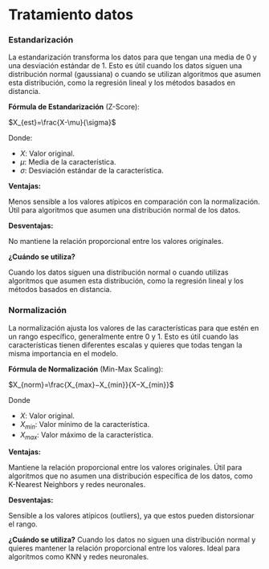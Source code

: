 # Tratamiento datos

### Estandarización

La estandarización transforma los datos para que tengan una media de 0 y una desviación estándar de 1. Esto es útil cuando los datos siguen una distribución normal (gaussiana) o cuando se utilizan algoritmos que asumen esta distribución, como la regresión lineal y los métodos basados en distancia.

**Fórmula de Estandarización** (Z-Score):

$X_{est​}=\frac{X-\mu}{\sigma}​$

Donde:

- $X$: Valor original.
- $\mu$: Media de la característica.
- $\sigma$: Desviación estándar de la característica.

**Ventajas:**

Menos sensible a los valores atípicos en comparación con la normalización.
Útil para algoritmos que asumen una distribución normal de los datos.

**Desventajas:**

No mantiene la relación proporcional entre los valores originales.

**¿Cuándo se utiliza?**

Cuando los datos siguen una distribución normal o cuando utilizas algoritmos que asumen esta distribución, como la regresión lineal y los métodos basados en distancia.

### Normalización

La normalización ajusta los valores de las características para que estén en un rango específico, generalmente entre 0 y 1. Esto es útil cuando las características tienen diferentes escalas y quieres que todas tengan la misma importancia en el modelo.

**Fórmula de Normalización** (Min-Max Scaling):

$X_{norm}​=\frac{X_{max​}−X_{min}}{​X−X_{min​​}}$

Donde

- $X$: Valor original.
- $X_{min}$: Valor mínimo de la característica.
- $X_{max}$: Valor máximo de la característica.

**Ventajas:**

Mantiene la relación proporcional entre los valores originales.
Útil para algoritmos que no asumen una distribución específica de los datos, como K-Nearest Neighbors y redes neuronales.

**Desventajas:**

Sensible a los valores atípicos (outliers), ya que estos pueden distorsionar el rango.

**¿Cuándo se utiliza?**
Cuando los datos no siguen una distribución normal y quieres mantener la relación proporcional entre los valores. Ideal para algoritmos como KNN y redes neuronales.
